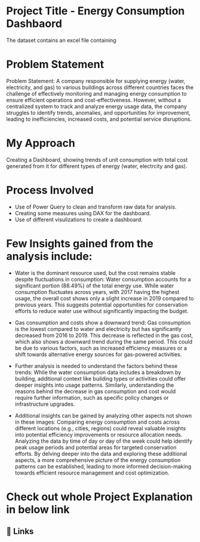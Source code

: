 # Project Title - Energy Consumption Dashbaord
The dataset contains an excel file containing 

# Problem Statement
Problem Statement: 
A company responsible for supplying energy (water, electricity, and gas) to various buildings across different countries faces the challenge of effectively monitoring and managing energy consumption to ensure efficient operations and cost-effectiveness. However, without a centralized system to track and analyze energy usage data, the company struggles to identify trends, anomalies, and opportunities for improvement, leading to inefficiencies, increased costs, and potential service disruptions.

# My Approach
Creating a Dashboard, showing trends of unit consumption with total cost generated from it for different types of energy (water, electrcity and gas).

# Process Involved
* Use of Power Query to clean and transform raw data for analysis.
* Creating some measures using DAX for the dashboard.
* Use of different visulizations to create a dashboard.

# Few Insights gained from the analysis include:

* Water is the dominant resource used, but the cost remains stable despite fluctuations in consumption:
Water consumption accounts for a significant portion (88.49%) of the total energy use. While water consumption fluctuates across years, with 2017 having the highest usage, the overall cost shows only a slight increase in 2019 compared to previous years. This suggests potential opportunities for conservation efforts to reduce water use without significantly impacting the budget.

* Gas consumption and costs show a downward trend:
Gas consumption is the lowest compared to water and electricity but has significantly decreased from 2016 to 2019.
This decrease is reflected in the gas cost, which also shows a downward trend during the same period. This could be due to various factors, such as increased efficiency measures or a shift towards alternative energy sources for gas-powered activities.

* Further analysis is needed to understand the factors behind these trends:
While the water consumption data includes a breakdown by building, additional context like building types or activities could offer deeper insights into usage patterns.
Similarly, understanding the reasons behind the decrease in gas consumption and cost would require further information, such as specific policy changes or infrastructure upgrades.

* Additional insights can be gained by analyzing other aspects not shown in these images:
Comparing energy consumption and costs across different locations (e.g., cities, regions) could reveal valuable insights into potential efficiency improvements or resource allocation needs.
Analyzing the data by time of day or day of the week could help identify peak usage periods and potential areas for targeted conservation efforts.
By delving deeper into the data and exploring these additional aspects, a more comprehensive picture of the energy consumption patterns can be established, leading to more informed decision-making towards efficient resource management and cost optimization.


#  Check out whole Project Explanation in below link 
## 🔗 Links


